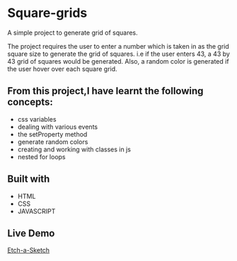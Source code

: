 # Square-grids

A simple project to generate grid of squares.

The project requires the user to enter a number which is taken in as the grid square size to generate the grid of squares. i.e if the user enters 43, a 43 by 43 grid of squares would be generated.
Also, a random color is generated if the user hover over each square grid.

## From this project,I have learnt the following concepts:

- css variables
- dealing with various events
- the setProperty method
- generate random colors
- creating and working with classes in js
- nested for loops

## Built with

- HTML
- CSS
- JAVASCRIPT

## Live Demo

[Etch-a-Sketch](https://garang96.github.io/Etch-a-Sketch/)
